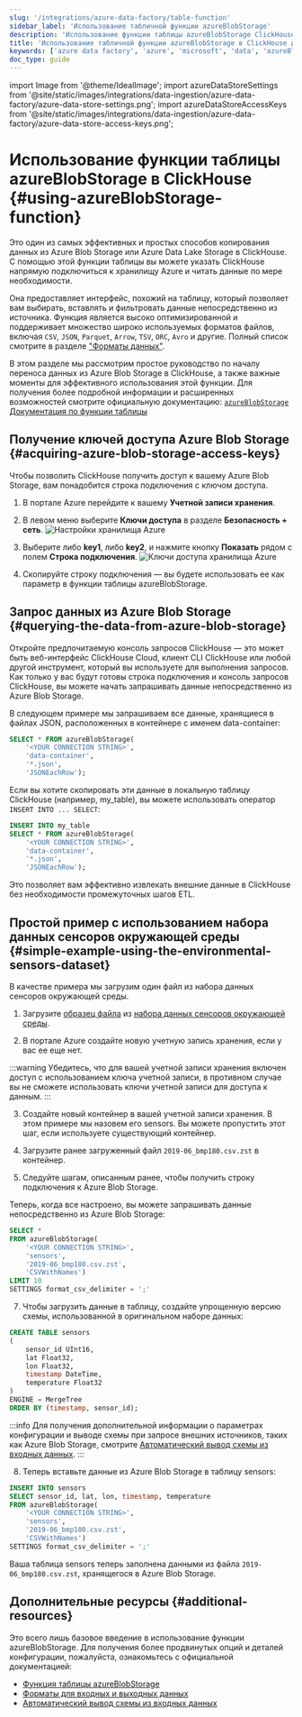 ```yaml
---
slug: '/integrations/azure-data-factory/table-function'
sidebar_label: 'Использование табличной функции azureBlobStorage'
description: 'Использование функции таблицы azureBlobStorage ClickHouse'
title: 'Использование табличной функции azureBlobStorage в ClickHouse для загрузки данных из Azure'
keywords: ['azure data factory', 'azure', 'microsoft', 'data', 'azureBlobStorage']
doc_type: guide
---
```


import Image from '@theme/IdealImage';
import azureDataStoreSettings from '@site/static/images/integrations/data-ingestion/azure-data-factory/azure-data-store-settings.png';
import azureDataStoreAccessKeys from '@site/static/images/integrations/data-ingestion/azure-data-factory/azure-data-store-access-keys.png';


# Использование функции таблицы azureBlobStorage в ClickHouse {#using-azureBlobStorage-function}

Это один из самых эффективных и простых способов копирования данных из Azure Blob Storage или Azure Data Lake Storage в ClickHouse. С помощью этой функции таблицы вы можете указать ClickHouse напрямую подключиться к хранилищу Azure и читать данные по мере необходимости.

Она предоставляет интерфейс, похожий на таблицу, который позволяет вам выбирать, вставлять и фильтровать данные непосредственно из источника. Функция является высоко оптимизированной и поддерживает множество широко используемых форматов файлов, включая `CSV`, `JSON`, `Parquet`, `Arrow`, `TSV`, `ORC`, `Avro` и другие. Полный список смотрите в разделе ["Форматы данных"](/interfaces/formats).

В этом разделе мы рассмотрим простое руководство по началу переноса данных из Azure Blob Storage в ClickHouse, а также важные моменты для эффективного использования этой функции. Для получения более подробной информации и расширенных возможностей смотрите официальную документацию:
[`azureBlobStorage` Документация по функции таблицы](https://clickhouse.com/docs/sql-reference/table-functions/azureBlobStorage)

## Получение ключей доступа Azure Blob Storage {#acquiring-azure-blob-storage-access-keys}

Чтобы позволить ClickHouse получить доступ к вашему Azure Blob Storage, вам понадобится строка подключения с ключом доступа.

1. В портале Azure перейдите к вашему **Учетной записи хранения**.

2. В левом меню выберите **Ключи доступа** в разделе **Безопасность + сеть**.
   <Image img={azureDataStoreSettings} size="lg" alt="Настройки хранилища Azure" border/>

3. Выберите либо **key1**, либо **key2**, и нажмите кнопку **Показать** рядом с полем **Строка подключения**.
   <Image img={azureDataStoreAccessKeys} size="lg" alt="Ключи доступа хранилища Azure" border/>

4. Скопируйте строку подключения — вы будете использовать ее как параметр в функции таблицы azureBlobStorage.

## Запрос данных из Azure Blob Storage {#querying-the-data-from-azure-blob-storage}

Откройте предпочитаемую консоль запросов ClickHouse — это может быть веб-интерфейс ClickHouse Cloud, клиент CLI ClickHouse или любой другой инструмент, который вы используете для выполнения запросов. Как только у вас будут готовы строка подключения и консоль запросов ClickHouse, вы можете начать запрашивать данные непосредственно из Azure Blob Storage.

В следующем примере мы запрашиваем все данные, хранящиеся в файлах JSON, расположенных в контейнере с именем data-container:

```sql
SELECT * FROM azureBlobStorage(
    '<YOUR CONNECTION STRING>',
    'data-container',
    '*.json',
    'JSONEachRow');
```

Если вы хотите скопировать эти данные в локальную таблицу ClickHouse (например, my_table), вы можете использовать оператор `INSERT INTO ... SELECT`:

```sql
INSERT INTO my_table
SELECT * FROM azureBlobStorage(
    '<YOUR CONNECTION STRING>',
    'data-container',
    '*.json',
    'JSONEachRow');
```

Это позволяет вам эффективно извлекать внешние данные в ClickHouse без необходимости промежуточных шагов ETL.

## Простой пример с использованием набора данных сенсоров окружающей среды {#simple-example-using-the-environmental-sensors-dataset}

В качестве примера мы загрузим один файл из набора данных сенсоров окружающей среды.

1. Загрузите [образец файла](https://clickhouse-public-datasets.s3.eu-central-1.amazonaws.com/sensors/monthly/2019-06_bmp180.csv.zst)
   из [набора данных сенсоров окружающей среды](https://clickhouse.com/docs/getting-started/example-datasets/environmental-sensors).

2. В портале Azure создайте новую учетную запись хранения, если у вас ее еще нет.

:::warning
Убедитесь, что для вашей учетной записи хранения включен доступ с использованием ключа учетной записи, в противном случае вы не сможете использовать ключи учетной записи для доступа к данным.
:::

3. Создайте новый контейнер в вашей учетной записи хранения. В этом примере мы назовем его sensors.
   Вы можете пропустить этот шаг, если используете существующий контейнер.

4. Загрузите ранее загруженный файл `2019-06_bmp180.csv.zst` в контейнер.

5. Следуйте шагам, описанным ранее, чтобы получить строку подключения к Azure Blob Storage.

Теперь, когда все настроено, вы можете запрашивать данные непосредственно из Azure Blob Storage:

```sql
SELECT *
FROM azureBlobStorage(
    '<YOUR CONNECTION STRING>', 
    'sensors',
    '2019-06_bmp180.csv.zst', 
    'CSVWithNames')
LIMIT 10
SETTINGS format_csv_delimiter = ';'
```

7. Чтобы загрузить данные в таблицу, создайте упрощенную версию схемы, использованной в оригинальном наборе данных:
```sql
CREATE TABLE sensors
(
    sensor_id UInt16,
    lat Float32,
    lon Float32,
    timestamp DateTime,
    temperature Float32
)
ENGINE = MergeTree
ORDER BY (timestamp, sensor_id);
```

:::info
Для получения дополнительной информации о параметрах конфигурации и выводе схемы при запросе внешних источников, таких как Azure Blob Storage, смотрите [Автоматический вывод схемы из входных данных](https://clickhouse.com/docs/interfaces/schema-inference).
:::

8. Теперь вставьте данные из Azure Blob Storage в таблицу sensors:
```sql
INSERT INTO sensors
SELECT sensor_id, lat, lon, timestamp, temperature
FROM azureBlobStorage(
    '<YOUR CONNECTION STRING>', 
    'sensors',
    '2019-06_bmp180.csv.zst', 
    'CSVWithNames')
SETTINGS format_csv_delimiter = ';'
```

Ваша таблица sensors теперь заполнена данными из файла `2019-06_bmp180.csv.zst`, хранящегося в Azure Blob Storage.

## Дополнительные ресурсы {#additional-resources}

Это всего лишь базовое введение в использование функции azureBlobStorage. Для получения более продвинутых опций и деталей конфигурации, пожалуйста, ознакомьтесь с официальной документацией:

- [Функция таблицы azureBlobStorage](https://clickhouse.com/docs/sql-reference/table-functions/azureBlobStorage)
- [Форматы для входных и выходных данных](https://clickhouse.com/docs/sql-reference/formats)
- [Автоматический вывод схемы из входных данных](https://clickhouse.com/docs/interfaces/schema-inference)